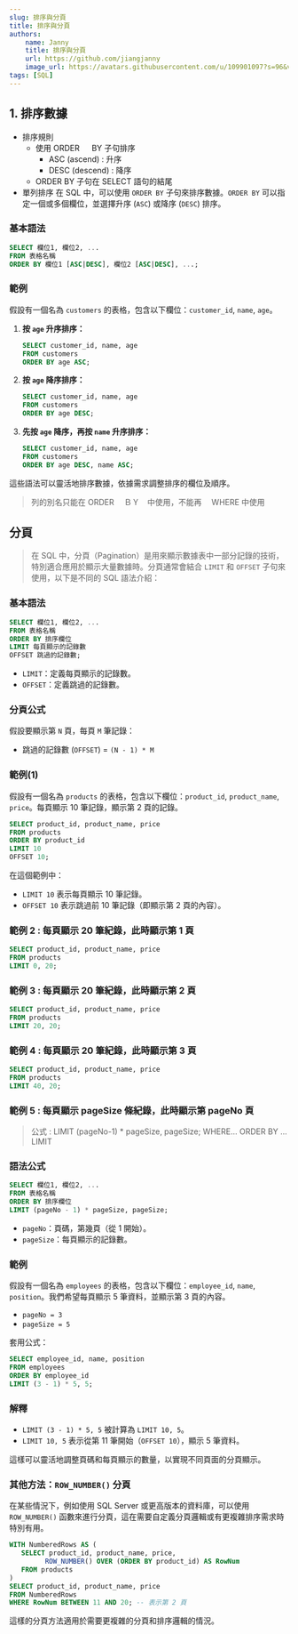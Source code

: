 ```yaml
---
slug: 排序與分頁
title: 排序與分頁
authors:
    name: Janny
    title: 排序與分頁
    url: https://github.com/jiangjanny
    image_url: https://avatars.githubusercontent.com/u/109901097?s=96&v=4
tags: [SQL]
---
```


## 1. 排序數據

-   排序規則
    -   使用 ORDER 　 BY 子句排序
        -   ASC (ascend) : 升序
        -   DESC (descend) : 降序
    -   ORDER BY 子句在 SELECT 語句的結尾
-   單列排序
    在 SQL 中，可以使用 `ORDER BY` 子句來排序數據。`ORDER BY` 可以指定一個或多個欄位，並選擇升序 (`ASC`) 或降序 (`DESC`) 排序。

### 基本語法

```sql
SELECT 欄位1, 欄位2, ...
FROM 表格名稱
ORDER BY 欄位1 [ASC|DESC], 欄位2 [ASC|DESC], ...;
```

### 範例

假設有一個名為 `customers` 的表格，包含以下欄位：`customer_id`, `name`, `age`。

1. **按 `age` 升序排序：**

    ```sql
    SELECT customer_id, name, age
    FROM customers
    ORDER BY age ASC;
    ```

2. **按 `age` 降序排序：**

    ```sql
    SELECT customer_id, name, age
    FROM customers
    ORDER BY age DESC;
    ```

3. **先按 `age` 降序，再按 `name` 升序排序：**

    ```sql
    SELECT customer_id, name, age
    FROM customers
    ORDER BY age DESC, name ASC;
    ```

這些語法可以靈活地排序數據，依據需求調整排序的欄位及順序。

> 列的別名只能在 ORDER 　ＢＹ　中使用，不能再　 WHERE 中使用

## 分頁

> 在 SQL 中，分頁（Pagination）是用來顯示數據表中一部分記錄的技術，特別適合應用於顯示大量數據時。分頁通常會結合 `LIMIT` 和 `OFFSET` 子句來使用，以下是不同的 SQL 語法介紹：

### 基本語法

```sql
SELECT 欄位1, 欄位2, ...
FROM 表格名稱
ORDER BY 排序欄位
LIMIT 每頁顯示的記錄數
OFFSET 跳過的記錄數;
```

-   `LIMIT`：定義每頁顯示的記錄數。
-   `OFFSET`：定義跳過的記錄數。

### 分頁公式

假設要顯示第 `N` 頁，每頁 `M` 筆記錄：

-   跳過的記錄數 (`OFFSET`) = `(N - 1) * M`

### 範例(1)

假設有一個名為 `products` 的表格，包含以下欄位：`product_id`, `product_name`, `price`。每頁顯示 10 筆記錄，顯示第 2 頁的記錄。

```sql
SELECT product_id, product_name, price
FROM products
ORDER BY product_id
LIMIT 10
OFFSET 10;
```

在這個範例中：

-   `LIMIT 10` 表示每頁顯示 10 筆記錄。
-   `OFFSET 10` 表示跳過前 10 筆記錄（即顯示第 2 頁的內容）。

### 範例 2 : 每頁顯示 20 筆紀錄，此時顯示第 1 頁

```sql
SELECT product_id, product_name, price
FROM products
LIMIT 0, 20;
```

### 範例 3 : 每頁顯示 20 筆紀錄，此時顯示第 2 頁

```sql
SELECT product_id, product_name, price
FROM products
LIMIT 20, 20;
```

### 範例 4 : 每頁顯示 20 筆紀錄，此時顯示第 3 頁

```sql
SELECT product_id, product_name, price
FROM products
LIMIT 40, 20;
```

### 範例 5 : 每頁顯示 pageSize 條紀錄，此時顯示第 pageNo 頁

> 公式 : LIMIT (pageNo-1) \* pageSize, pageSize;
> WHERE... ORDER BY ... LIMIT

### 語法公式

```sql
SELECT 欄位1, 欄位2, ...
FROM 表格名稱
ORDER BY 排序欄位
LIMIT (pageNo - 1) * pageSize, pageSize;
```

-   `pageNo`：頁碼，第幾頁（從 1 開始）。
-   `pageSize`：每頁顯示的記錄數。

### 範例

假設有一個名為 `employees` 的表格，包含以下欄位：`employee_id`, `name`, `position`。我們希望每頁顯示 5 筆資料，並顯示第 3 頁的內容。

-   `pageNo = 3`
-   `pageSize = 5`

套用公式：

```sql
SELECT employee_id, name, position
FROM employees
ORDER BY employee_id
LIMIT (3 - 1) * 5, 5;
```

### 解釋

-   `LIMIT (3 - 1) * 5, 5` 被計算為 `LIMIT 10, 5`。
-   `LIMIT 10, 5` 表示從第 11 筆開始（`OFFSET 10`），顯示 5 筆資料。

這樣可以靈活地調整頁碼和每頁顯示的數量，以實現不同頁面的分頁顯示。

### 其他方法：`ROW_NUMBER()` 分頁

在某些情況下，例如使用 SQL Server 或更高版本的資料庫，可以使用 `ROW_NUMBER()` 函數來進行分頁，這在需要自定義分頁邏輯或有更複雜排序需求時特別有用。

```sql
WITH NumberedRows AS (
   SELECT product_id, product_name, price,
         ROW_NUMBER() OVER (ORDER BY product_id) AS RowNum
   FROM products
)
SELECT product_id, product_name, price
FROM NumberedRows
WHERE RowNum BETWEEN 11 AND 20; -- 表示第 2 頁
```

這樣的分頁方法適用於需要更複雜的分頁和排序邏輯的情況。
